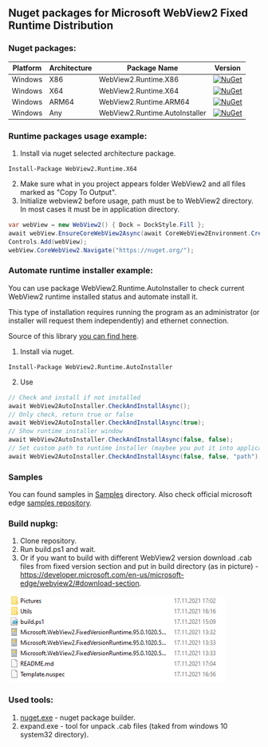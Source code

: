 ## Nuget packages for Microsoft WebView2 Fixed Runtime Distribution

### Nuget packages:
| Platform | Architecture | Package Name | Version
| --- | --- | --- | --- |
| Windows | X86 | WebView2.Runtime.X86 | [![NuGet](https://img.shields.io/nuget/v/WebView2.Runtime.X86.svg?style=flat-square&label=nuget)](https://www.nuget.org/packages/WebView2.Runtime.X86/) |
| Windows | X64 | WebView2.Runtime.X64 | [![NuGet](https://img.shields.io/nuget/v/WebView2.Runtime.X64.svg?style=flat-square&label=nuget)](https://www.nuget.org/packages/WebView2.Runtime.X64/) |
| Windows | ARM64 | WebView2.Runtime.ARM64 | [![NuGet](https://img.shields.io/nuget/v/WebView2.Runtime.ARM64.svg?style=flat-square&label=nuget)](https://www.nuget.org/packages/WebView2.Runtime.ARM64/) |
| Windows | Any | WebView2.Runtime.AutoInstaller | [![NuGet](https://img.shields.io/nuget/v/WebView2.Runtime.AutoInstaller.svg?style=flat-square&label=nuget)](https://www.nuget.org/packages/WebView2.Runtime.AutoInstaller/) |

### Runtime packages usage example:
1) Install via nuget selected architecture package.
```
Install-Package WebView2.Runtime.X64
```
2) Make sure what in you project appears folder WebView2 and all files marked as "Copy To Output".
3) Initialize webview2 before usage, path must be to WebView2 directory. In most cases it must be in application directory.
``` C#
var webView = new WebView2() { Dock = DockStyle.Fill };
await webView.EnsureCoreWebView2Async(await CoreWebView2Environment.CreateAsync(Path.Combine(AppDomain.CurrentDomain.BaseDirectory, "WebView2")));
Controls.Add(webView);
webView.CoreWebView2.Navigate("https://nuget.org/");
```

### Automate runtime installer example:
You can use package WebView2.Runtime.AutoInstaller to check current WebView2 runtime installed status and automate install it.

This type of installation requires running the program as an administrator (or installer will request them independently) and ethernet connection.

Source of this library [you can find here](https://github.com/ProKn1fe/WebView2.Runtime/tree/master/WebView2.Runtime.AutoInstaller).
1) Install via nuget.
```
Install-Package WebView2.Runtime.AutoInstaller
```
2) Use
``` C#
// Check and install if not installed
await WebView2AutoInstaller.CheckAndInstallAsync();
// Only check, return true or false
await WebView2AutoInstaller.CheckAndInstallAsync(true);
// Show runtime installer window
await WebView2AutoInstaller.CheckAndInstallAsync(false, false);
// Set custom path to runtime installer (maybee you put it into application resources).
await WebView2AutoInstaller.CheckAndInstallAsync(false, false, "path");
```

### Samples

You can found samples in [Samples](https://github.com/ProKn1fe/WebView2.Runtime/tree/master/Samples) directory.
Also check official microsoft edge [samples repository](https://github.com/MicrosoftEdge/WebView2Samples).

### Build nupkg:
1) Clone repository.
2) Run build.ps1 and wait.
3) Or if you want to build with different WebView2 version download .cab files from fixed version section and put in build directory (as in picture) - https://developer.microsoft.com/en-us/microsoft-edge/webview2/#download-section.

![alt text](Pictures/1.png)

### Used tools:
1) [nuget.exe](https://www.nuget.org/downloads) - nuget package builder.
2) expand.exe - tool for unpack .cab files (taked from windows 10 system32 directory).
